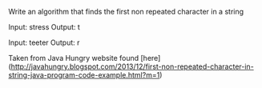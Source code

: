 Write an algorithm that finds the first non repeated character in a string

Input:  stress
Output: t

Input:  teeter
Output: r

Taken from Java Hungry website found [here] (http://javahungry.blogspot.com/2013/12/first-non-repeated-character-in-string-java-program-code-example.html?m=1)

